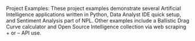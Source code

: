 Project Examples: These project examples demonstrate several Artificial Intelligence applications written in Python, Data Analyst IDE quick setup, and Sentiment Analysis part of NPL. Other examples include a Ballistic Drag Curve calculator and Open Source Intelligence collection via web scraping + or – API use. 
